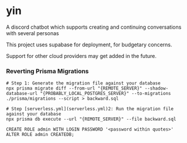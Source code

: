 # yin
A discord chatbot which supports creating and continuing conversations with several personas

This project uses supabase for deployment, for budgetary concerns.

Support for other cloud providers may get added in the future.

### Reverting Prisma Migrations

```shell
# Step 1: Generate the migration file against your database
npx prisma migrate diff --from-url "{REMOTE_SERVER}" --shadow-database-url "{PROBABLY_LOCAL_POSTGRES_SERVER}" --to-migrations ./prisma/migrations --script > backward.sql
 
# Step [serverless.yml](serverless.yml)2: Run the migration file against your database
npx prisma db execute --url "{REMOTE_SERVER}" --file backward.sql

CREATE ROLE admin WITH LOGIN PASSWORD '<password within quotes>'
ALTER ROLE admin CREATEDB; 
```